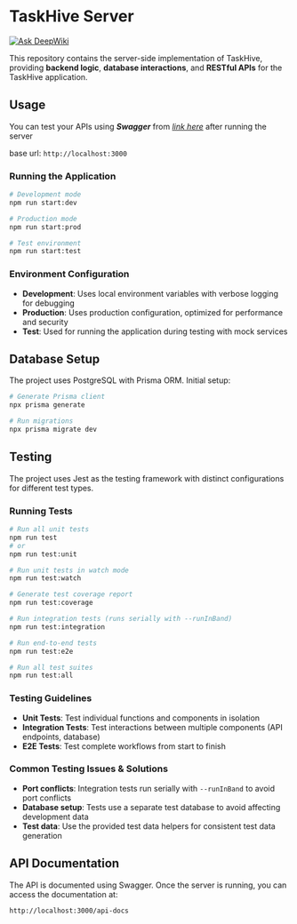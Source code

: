 # TaskHive Server

[![Ask DeepWiki](https://deepwiki.com/badge.svg)](https://deepwiki.com/TaskTrial/server)

This repository contains the server-side implementation of TaskHive, providing **backend logic**, **database interactions**, and **RESTful APIs** for the TaskHive application.

## Usage

You can test your APIs using **_Swagger_** from [_link here_](http://localhost:3000/api-docs/) after running the server

base url: `http://localhost:3000`

### Running the Application

```bash
# Development mode
npm run start:dev

# Production mode
npm run start:prod

# Test environment
npm run start:test
```

### Environment Configuration

- **Development**: Uses local environment variables with verbose logging for debugging
- **Production**: Uses production configuration, optimized for performance and security
- **Test**: Used for running the application during testing with mock services

## Database Setup

The project uses PostgreSQL with Prisma ORM. Initial setup:

```bash
# Generate Prisma client
npx prisma generate

# Run migrations
npx prisma migrate dev
```

## Testing

The project uses Jest as the testing framework with distinct configurations for different test types.

### Running Tests

```bash
# Run all unit tests
npm run test
# or
npm run test:unit

# Run unit tests in watch mode
npm run test:watch

# Generate test coverage report
npm run test:coverage

# Run integration tests (runs serially with --runInBand)
npm run test:integration

# Run end-to-end tests
npm run test:e2e

# Run all test suites
npm run test:all
```

### Testing Guidelines

- **Unit Tests**: Test individual functions and components in isolation
- **Integration Tests**: Test interactions between multiple components (API endpoints, database)
- **E2E Tests**: Test complete workflows from start to finish

### Common Testing Issues & Solutions

- **Port conflicts**: Integration tests run serially with `--runInBand` to avoid port conflicts
- **Database setup**: Tests use a separate test database to avoid affecting development data
- **Test data**: Use the provided test data helpers for consistent test data generation

## API Documentation

The API is documented using Swagger. Once the server is running, you can access the documentation at:

```bash
http://localhost:3000/api-docs
```
